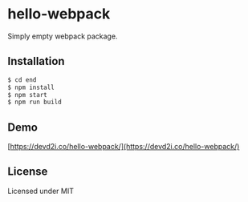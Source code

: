 # hello-webpack

Simply empty webpack package.

## Installation

```bash
$ cd end
$ npm install
$ npm start
$ npm run build
```

## Demo

[https://devd2i.co/hello-webpack/](https://devd2i.co/hello-webpack/)

## License

Licensed under MIT